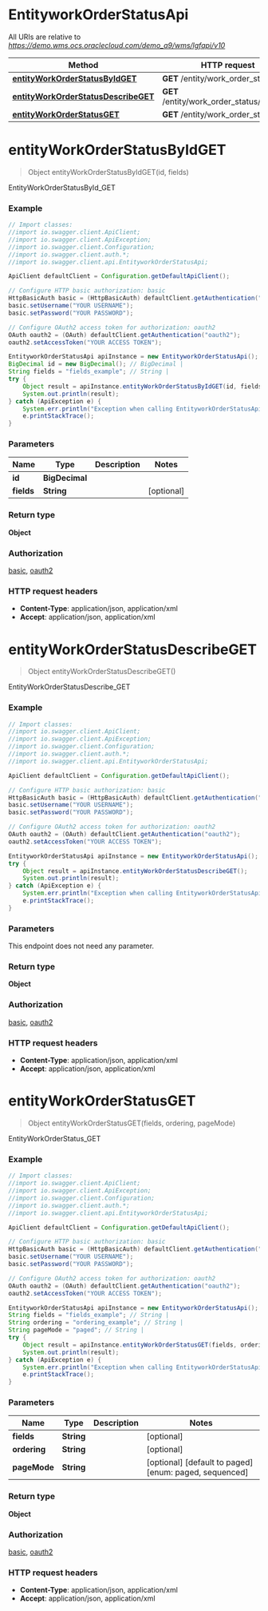 # EntityworkOrderStatusApi

All URIs are relative to *https://demo.wms.ocs.oraclecloud.com/demo_a9/wms/lgfapi/v10*

Method | HTTP request | Description
------------- | ------------- | -------------
[**entityWorkOrderStatusByIdGET**](EntityworkOrderStatusApi.md#entityWorkOrderStatusByIdGET) | **GET** /entity/work_order_status/{id} | EntityWorkOrderStatusById_GET
[**entityWorkOrderStatusDescribeGET**](EntityworkOrderStatusApi.md#entityWorkOrderStatusDescribeGET) | **GET** /entity/work_order_status/describe | EntityWorkOrderStatusDescribe_GET
[**entityWorkOrderStatusGET**](EntityworkOrderStatusApi.md#entityWorkOrderStatusGET) | **GET** /entity/work_order_status | EntityWorkOrderStatus_GET


<a name="entityWorkOrderStatusByIdGET"></a>
# **entityWorkOrderStatusByIdGET**
> Object entityWorkOrderStatusByIdGET(id, fields)

EntityWorkOrderStatusById_GET



### Example
```java
// Import classes:
//import io.swagger.client.ApiClient;
//import io.swagger.client.ApiException;
//import io.swagger.client.Configuration;
//import io.swagger.client.auth.*;
//import io.swagger.client.api.EntityworkOrderStatusApi;

ApiClient defaultClient = Configuration.getDefaultApiClient();

// Configure HTTP basic authorization: basic
HttpBasicAuth basic = (HttpBasicAuth) defaultClient.getAuthentication("basic");
basic.setUsername("YOUR USERNAME");
basic.setPassword("YOUR PASSWORD");

// Configure OAuth2 access token for authorization: oauth2
OAuth oauth2 = (OAuth) defaultClient.getAuthentication("oauth2");
oauth2.setAccessToken("YOUR ACCESS TOKEN");

EntityworkOrderStatusApi apiInstance = new EntityworkOrderStatusApi();
BigDecimal id = new BigDecimal(); // BigDecimal | 
String fields = "fields_example"; // String | 
try {
    Object result = apiInstance.entityWorkOrderStatusByIdGET(id, fields);
    System.out.println(result);
} catch (ApiException e) {
    System.err.println("Exception when calling EntityworkOrderStatusApi#entityWorkOrderStatusByIdGET");
    e.printStackTrace();
}
```

### Parameters

Name | Type | Description  | Notes
------------- | ------------- | ------------- | -------------
 **id** | **BigDecimal**|  |
 **fields** | **String**|  | [optional]

### Return type

**Object**

### Authorization

[basic](../README.md#basic), [oauth2](../README.md#oauth2)

### HTTP request headers

 - **Content-Type**: application/json, application/xml
 - **Accept**: application/json, application/xml

<a name="entityWorkOrderStatusDescribeGET"></a>
# **entityWorkOrderStatusDescribeGET**
> Object entityWorkOrderStatusDescribeGET()

EntityWorkOrderStatusDescribe_GET



### Example
```java
// Import classes:
//import io.swagger.client.ApiClient;
//import io.swagger.client.ApiException;
//import io.swagger.client.Configuration;
//import io.swagger.client.auth.*;
//import io.swagger.client.api.EntityworkOrderStatusApi;

ApiClient defaultClient = Configuration.getDefaultApiClient();

// Configure HTTP basic authorization: basic
HttpBasicAuth basic = (HttpBasicAuth) defaultClient.getAuthentication("basic");
basic.setUsername("YOUR USERNAME");
basic.setPassword("YOUR PASSWORD");

// Configure OAuth2 access token for authorization: oauth2
OAuth oauth2 = (OAuth) defaultClient.getAuthentication("oauth2");
oauth2.setAccessToken("YOUR ACCESS TOKEN");

EntityworkOrderStatusApi apiInstance = new EntityworkOrderStatusApi();
try {
    Object result = apiInstance.entityWorkOrderStatusDescribeGET();
    System.out.println(result);
} catch (ApiException e) {
    System.err.println("Exception when calling EntityworkOrderStatusApi#entityWorkOrderStatusDescribeGET");
    e.printStackTrace();
}
```

### Parameters
This endpoint does not need any parameter.

### Return type

**Object**

### Authorization

[basic](../README.md#basic), [oauth2](../README.md#oauth2)

### HTTP request headers

 - **Content-Type**: application/json, application/xml
 - **Accept**: application/json, application/xml

<a name="entityWorkOrderStatusGET"></a>
# **entityWorkOrderStatusGET**
> Object entityWorkOrderStatusGET(fields, ordering, pageMode)

EntityWorkOrderStatus_GET



### Example
```java
// Import classes:
//import io.swagger.client.ApiClient;
//import io.swagger.client.ApiException;
//import io.swagger.client.Configuration;
//import io.swagger.client.auth.*;
//import io.swagger.client.api.EntityworkOrderStatusApi;

ApiClient defaultClient = Configuration.getDefaultApiClient();

// Configure HTTP basic authorization: basic
HttpBasicAuth basic = (HttpBasicAuth) defaultClient.getAuthentication("basic");
basic.setUsername("YOUR USERNAME");
basic.setPassword("YOUR PASSWORD");

// Configure OAuth2 access token for authorization: oauth2
OAuth oauth2 = (OAuth) defaultClient.getAuthentication("oauth2");
oauth2.setAccessToken("YOUR ACCESS TOKEN");

EntityworkOrderStatusApi apiInstance = new EntityworkOrderStatusApi();
String fields = "fields_example"; // String | 
String ordering = "ordering_example"; // String | 
String pageMode = "paged"; // String | 
try {
    Object result = apiInstance.entityWorkOrderStatusGET(fields, ordering, pageMode);
    System.out.println(result);
} catch (ApiException e) {
    System.err.println("Exception when calling EntityworkOrderStatusApi#entityWorkOrderStatusGET");
    e.printStackTrace();
}
```

### Parameters

Name | Type | Description  | Notes
------------- | ------------- | ------------- | -------------
 **fields** | **String**|  | [optional]
 **ordering** | **String**|  | [optional]
 **pageMode** | **String**|  | [optional] [default to paged] [enum: paged, sequenced]

### Return type

**Object**

### Authorization

[basic](../README.md#basic), [oauth2](../README.md#oauth2)

### HTTP request headers

 - **Content-Type**: application/json, application/xml
 - **Accept**: application/json, application/xml


